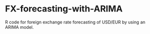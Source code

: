# FX-forecasting-with-ARIMA

R code for foreign exchange rate forecasting of USD/EUR by using an ARIMA model. 
